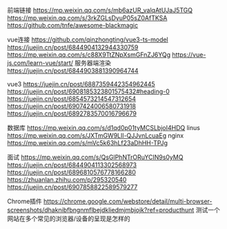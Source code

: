 


前端链接
https://mp.weixin.qq.com/s/mb6azUR_valqAtUJaJ5TGQ
https://mp.weixin.qq.com/s/3rkZGLsDyuP05sZ0AfTKSA
https://github.com/tnfe/awesome-blackmagic

vue连接
https://github.com/qinzhongting/vue3-ts-model
https://juejin.cn/post/6844904132944330759
https://mp.weixin.qq.com/s/c88X9TtZNpXsmGFnZJ6YQg
https://vue-js.com/learn-vue/start/
服务器端渲染
https://juejin.cn/post/6844903881390964744

vue3
https://juejin.cn/post/6887359442354962445
https://juejin.cn/post/6908185323801575432#heading-0
https://juejin.cn/post/6854573214547312654
https://juejin.cn/post/6907424006580731918
https://juejin.cn/post/6892783570016796679

数据库
https://mp.weixin.qq.com/s/d1qd0p01tyMCSLbjoI4HDQ
linus
https://mp.weixin.qq.com/s/JXTmGW9LIl-QJJvnLcuaEg
nginx
https://mp.weixin.qq.com/s/mVc5k63hLf23aDhHH-TPJg

面试
https://mp.weixin.qq.com/s/QsGlPhNTrORuYCIN9s0yMQ
https://juejin.cn/post/6844904113302568973
https://juejin.cn/post/6896810576778166280
https://zhuanlan.zhihu.com/p/295320540
https://juejin.cn/post/6907858822589579277

Chrome插件
https://chrome.google.com/webstore/detail/multi-browser-screenshots/dhaknibfbngnmflbejdkliedmjmbjojk?ref=producthunt
测试一个网站在多个常见的浏览器/设备的呈现是怎样的